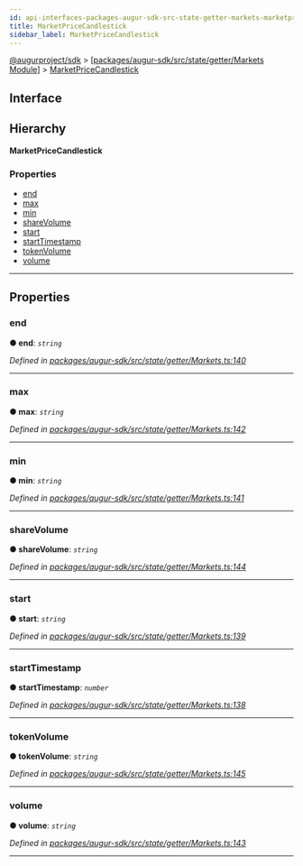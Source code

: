 ```yaml
---
id: api-interfaces-packages-augur-sdk-src-state-getter-markets-marketpricecandlestick
title: MarketPriceCandlestick
sidebar_label: MarketPriceCandlestick
---
```


[@augurproject/sdk](api-readme.md) > [[packages/augur-sdk/src/state/getter/Markets Module]](api-modules-packages-augur-sdk-src-state-getter-markets-module.md) > [MarketPriceCandlestick](api-interfaces-packages-augur-sdk-src-state-getter-markets-marketpricecandlestick.md)

## Interface

## Hierarchy

**MarketPriceCandlestick**

### Properties

* [end](api-interfaces-packages-augur-sdk-src-state-getter-markets-marketpricecandlestick.md#end)
* [max](api-interfaces-packages-augur-sdk-src-state-getter-markets-marketpricecandlestick.md#max)
* [min](api-interfaces-packages-augur-sdk-src-state-getter-markets-marketpricecandlestick.md#min)
* [shareVolume](api-interfaces-packages-augur-sdk-src-state-getter-markets-marketpricecandlestick.md#sharevolume)
* [start](api-interfaces-packages-augur-sdk-src-state-getter-markets-marketpricecandlestick.md#start)
* [startTimestamp](api-interfaces-packages-augur-sdk-src-state-getter-markets-marketpricecandlestick.md#starttimestamp)
* [tokenVolume](api-interfaces-packages-augur-sdk-src-state-getter-markets-marketpricecandlestick.md#tokenvolume)
* [volume](api-interfaces-packages-augur-sdk-src-state-getter-markets-marketpricecandlestick.md#volume)

---

## Properties

<a id="end"></a>

###  end

**● end**: *`string`*

*Defined in [packages/augur-sdk/src/state/getter/Markets.ts:140](https://github.com/AugurProject/augur/blob/bae2172ca0/packages/augur-sdk/src/state/getter/Markets.ts#L140)*

___
<a id="max"></a>

###  max

**● max**: *`string`*

*Defined in [packages/augur-sdk/src/state/getter/Markets.ts:142](https://github.com/AugurProject/augur/blob/bae2172ca0/packages/augur-sdk/src/state/getter/Markets.ts#L142)*

___
<a id="min"></a>

###  min

**● min**: *`string`*

*Defined in [packages/augur-sdk/src/state/getter/Markets.ts:141](https://github.com/AugurProject/augur/blob/bae2172ca0/packages/augur-sdk/src/state/getter/Markets.ts#L141)*

___
<a id="sharevolume"></a>

###  shareVolume

**● shareVolume**: *`string`*

*Defined in [packages/augur-sdk/src/state/getter/Markets.ts:144](https://github.com/AugurProject/augur/blob/bae2172ca0/packages/augur-sdk/src/state/getter/Markets.ts#L144)*

___
<a id="start"></a>

###  start

**● start**: *`string`*

*Defined in [packages/augur-sdk/src/state/getter/Markets.ts:139](https://github.com/AugurProject/augur/blob/bae2172ca0/packages/augur-sdk/src/state/getter/Markets.ts#L139)*

___
<a id="starttimestamp"></a>

###  startTimestamp

**● startTimestamp**: *`number`*

*Defined in [packages/augur-sdk/src/state/getter/Markets.ts:138](https://github.com/AugurProject/augur/blob/bae2172ca0/packages/augur-sdk/src/state/getter/Markets.ts#L138)*

___
<a id="tokenvolume"></a>

###  tokenVolume

**● tokenVolume**: *`string`*

*Defined in [packages/augur-sdk/src/state/getter/Markets.ts:145](https://github.com/AugurProject/augur/blob/bae2172ca0/packages/augur-sdk/src/state/getter/Markets.ts#L145)*

___
<a id="volume"></a>

###  volume

**● volume**: *`string`*

*Defined in [packages/augur-sdk/src/state/getter/Markets.ts:143](https://github.com/AugurProject/augur/blob/bae2172ca0/packages/augur-sdk/src/state/getter/Markets.ts#L143)*

___

